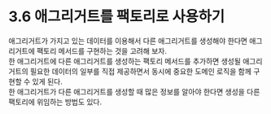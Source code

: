 # 3.6 애그리거트를 팩토리로 사용하기

애그리거트가 가지고 있는 데이터를 이용해서 다른 애그리거트를 생성해야 한다면 애그리거트에 팩토리 메서드를 구현하는 것을 고려해 보자.  
한 애그리거트에 다른 애그리거트를 생성하는 팩토리 메서드를 추가하면 생성될 애그리거트의 필요한 데이터의 일부를 직접 제공하면서 동시에 중요한 도메인 로직을 함께 구현할 수 있게 된다.  
한 애그리거트가 다른 애그리거트를 생성할 때 많은 정보를 알아야 한다면 생성을 다른 팩토리에 위임하는 방법도 있다.
